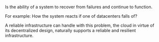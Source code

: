Is the ability of a system to recover from failures and continue to function.

For example: How the system reacts if one of datacenters falls of?

A reliable infrastructure can handle with this problem, the cloud in virtue of its decentralized design, naturally supports a reliable and resilient infrastructure.

